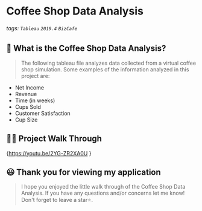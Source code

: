 # Coffee Shop Data Analysis

###### tags: `Tableau` `2019.4` `BizCafe`


## 📝 What is the Coffee Shop Data Analysis?
> The following tableau file analyzes data collected from a virtual coffee shop simulation. Some examples of the information analyzed in this project are: 
-  Net Income
-  Revenue
-  Time (in weeks)
-  Cups Sold
-  Customer Satisfaction
-  Cup Size

## 👩‍🏫 Project Walk Through
{https://youtu.be/2YG-ZR2XA0U }

## 😃 Thank you for viewing my application ##
> I hope you enjoyed the little walk through of the Coffee Shop Data Analysis. If you have any questions and/or concerns let me know! Don't forget to leave a star⭐️.

